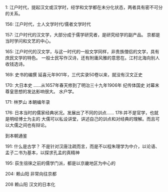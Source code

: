 1:
江户时代，提起汉文或汉学时，经学和文学都在未分化状态，两者具有密不可分的关系。

156:
江户时代，士人文学时代/儒者文学时代

157:
江户时代的汉文学，大部分成于儒学研究者，是研究经学的副产品。
京都是当时学问和文艺的中心。


165:
江户时代的汉文学，与这一时代的一般文学同样，非贵族僧侣的文学，具有庶民文学的特色。
一般士民写作汉诗，还有附庸风雅的意思在。江村北海向别人收钱选诗。

169:
史书的编撰
延喜元年901年，三代实录50卷以来，就没有汉文正史

170:
大日本史
……从1657年春天修到了明治三十九年1906年
纪传体国史
对幕末尊皇思想的发达影响很大。
水户学。

171:
林罗山 本朝编年录


176:
日本当时的儒家经典状况。发展出了不同的训点……
178:并不是官学，也就是明经博士为主的
大儒可以私设讲堂，讲述自己的训点和对经典的理解。而且可以大儒之间也有辩论。


到本朝通鉴


191: 什么是古学？
不是针对汉唐注疏而言，而是不以程朱理学为中介，以论语、孟子二书为基本，以探求孔孟的真精神

195: 荻生徂徠之前的儒学门派，都是以京畿地区为中心的

204: 赖山阳 
非常向往京都

208
赖山阳 汉文的日本化
